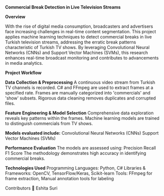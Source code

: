 ******Commercial Break Detection in Live Television Streams******

****Overview****

With the rise of digital media consumption, broadcasters and advertisers face increasing challenges in real-time content segmentation. This project applies machine learning techniques to detect commercial breaks in live Turkish television streams, addressing the erratic break patterns characteristic of Turkish TV shows.
By leveraging Convolutional Neural Networks (CNNs) and Support Vector Machines (SVMs), this research enhances real-time broadcast monitoring and contributes to advancements in media analytics.

****Project Workflow****

**Data Collection & Preprocessing**
A continuous video stream from Turkish TV channels is recorded.
C# and FFmpeg are used to extract frames at a specified rate.
Frames are manually categorized into 'commercials' and 'show' subsets.
Rigorous data cleaning removes duplicates and corrupted files.

**Feature Engineering & Model Selection**
Comprehensive data exploration reveals key patterns within the frames.
Machine learning models are trained to distinguish commercials from TV shows.

**Models evaluated include:**
Convolutional Neural Networks (CNNs)
Support Vector Machines (SVMs)

**Performance Evaluation**
The models are assessed using:
Precision
Recall
F1 Score
The methodology demonstrates high accuracy in identifying commercial breaks.


****Technologies Used****
Programming Languages: Python, C#
Libraries & Frameworks: OpenCV, TensorFlow/Keras, Scikit-learn
Tools: FFmpeg for frame extraction, Manual annotation tools for labeling



Contributors
👤 Eshita Suri
